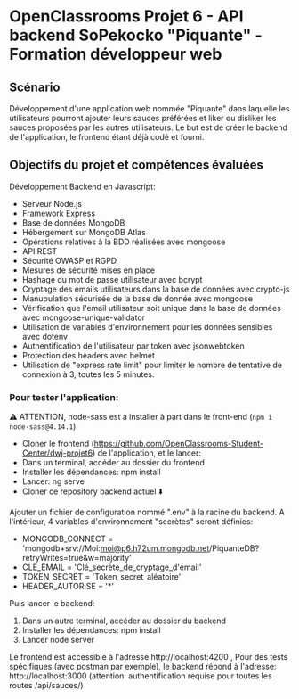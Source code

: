 # OpenClassrooms Projet 6 - API backend SoPekocko "Piquante" - Formation développeur web

## Scénario

Développement d'une application web nommée "Piquante" dans laquelle les utilisateurs pourront ajouter leurs sauces préférées et liker ou disliker les sauces proposées par les autres utilisateurs.
Le but est de créer le backend de l'application, le frontend étant déjà codé et fourni.

## Objectifs du projet et compétences évaluées
Développement Backend en Javascript:

- Serveur Node.js
- Framework Express
- Base de données MongoDB
- Hébergement sur MongoDB Atlas
- Opérations relatives à la BDD réalisées avec mongoose
- API REST
- Sécurité OWASP et RGPD
- Mesures de sécurité mises en place
- Hashage du mot de passe utilisateur avec bcrypt
- Cryptage des emails utilisateurs dans la base de données avec crypto-js
- Manupulation sécurisée de la base de donnée avec mongoose
- Vérification que l'email utilisateur soit unique dans la base de données avec mongoose-unique-validator
- Utilisation de variables d'environnement pour les données sensibles avec dotenv
- Authentification de l'utilisateur par token avec jsonwebtoken
- Protection des headers avec helmet
- Utilisation de "express rate limit" pour limiter le nombre de tentative de connexion à 3, toutes les 5 minutes.

### Pour tester l'application:

⚠️ ATTENTION, node-sass est a installer à part dans le front-end (`npm i node-sass@4.14.1`)

- Cloner le frontend (https://github.com/OpenClassrooms-Student-Center/dwj-projet6) de l'application, et le lancer:
- Dans un terminal, accéder au dossier du frontend
- Installer les dépendances: npm install
- Lancer: ng serve
- Cloner ce repository backend actuel ⬇️

Ajouter un fichier de configuration nommé ".env" à la racine du backend. A l'intérieur, 4 variables d'environnement "secrètes" seront définies:

- MONGODB_CONNECT = 'mongodb+srv://Moi:moi@p6.h72um.mongodb.net/PiquanteDB?retryWrites=true&w=majority'
- CLE_EMAIL = 'Clé_secrète_de_cryptage_d'email'
- TOKEN_SECRET = 'Token_secret_aléatoire'
- HEADER_AUTORISE = '*'

Puis lancer le backend:
1) Dans un autre terminal, accéder au dossier du backend
2) Installer les dépendances: npm install
3) Lancer node server

Le frontend est accessible à l'adresse http://localhost:4200 ,
Pour des tests spécifiques (avec postman par exemple), le backend répond à l'adresse: http://localhost:3000 (attention: authentification requise pour toutes les routes /api/sauces/)
